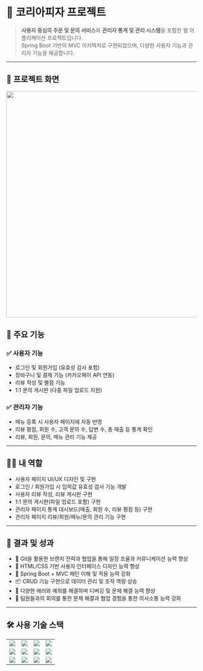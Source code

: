 # 🍕 코리아피자 프로젝트

> **사용자 중심의 주문 및 문의 서비스**와 **관리자 통계 및 관리 시스템**을 포함한 웹 어플리케이션 프로젝트입니다.  
> Spring Boot 기반의 MVC 아키텍처로 구현되었으며, 다양한 사용자 기능과 관리자 기능을 제공합니다.

---

## 📸 프로젝트 화면
<p align="center">
  <img width="1200" height="600" alt="krpizza" src="https://github.com/user-attachments/assets/fe452de2-c87c-4c79-99e8-d7558018fa08" />
</p>

## 📖 주요 기능

### ✅ 사용자 기능
- 로그인 및 회원가입 (유효성 검사 포함)
- 장바구니 및 결제 기능 (카카오페이 API 연동)
- 리뷰 작성 및 별점 기능
- 1:1 문의 게시판 (다중 파일 업로드 지원)

### ✅ 관리자 기능
- 메뉴 등록 시 사용자 페이지에 자동 반영
- 리뷰 평점, 회원 수, 고객 문의 수, 답변 수, 총 매출 등 통계 확인
- 리뷰, 회원, 문의, 메뉴 관리 기능 제공

---

## 🙋‍♂️ 내 역할

- 사용자 페이지 UI/UX 디자인 및 구현
- 로그인 / 회원가입 시 입력값 유효성 검사 기능 개발
- 사용자 리뷰 작성, 리뷰 게시판 구현
- 1:1 문의 게시판(파일 업로드 포함) 구현
- 관리자 페이지 통계 대시보드(매출, 회원 수, 리뷰 평점 등) 구현
- 관리자 페이지 리뷰/회원/메뉴/문의 관리 기능 구현

---

## 🎯 결과 및 성과

- 🔧 Git을 활용한 브랜치 전략과 협업을 통해 일정 조율과 커뮤니케이션 능력 향상
- 🎨 HTML/CSS 기반 사용자 인터페이스 디자인 능력 향상
- 🧩 Spring Boot + MVC 패턴 이해 및 적용 능력 강화
- 📦 CRUD 기능 구현으로 데이터 관리 및 조작 역량 상승
- 🐞 다양한 에러와 예외를 해결하며 디버깅 및 문제 해결 능력 향상
- 🤝 팀원들과의 회의를 통한 문제 해결과 협업 경험을 통한 의사소통 능력 강화

---

## 🛠️ 사용 기술 스택


<table>
  <tr>
    <td align="center"><img src="https://img.shields.io/badge/Java-007396?style=flat&logo=java&logoColor=white"/></td>
    <td align="center"><img src="https://img.shields.io/badge/Spring Boot-6DB33F?style=flat&logo=springboot&logoColor=white"/></td>
    <td align="center"><img src="https://img.shields.io/badge/Thymeleaf-005F0F?style=flat&logo=thymeleaf&logoColor=white"/></td>
    <td align="center"><img src="https://img.shields.io/badge/MySQL-4479A1?style=flat&logo=mysql&logoColor=white"/></td>
  </tr>
  <tr>
    <td align="center"><img src="https://img.shields.io/badge/HTML5-E34F26?style=flat&logo=html5&logoColor=white"/></td>
    <td align="center"><img src="https://img.shields.io/badge/CSS3-1572B6?style=flat&logo=css3&logoColor=white"/></td>
    <td align="center"><img src="https://img.shields.io/badge/JavaScript-F7DF1E?style=flat&logo=javascript&logoColor=black"/></td>
    <td align="center"><img src="https://img.shields.io/badge/KakaoPay-FFCD00?style=flat&logo=kakaotalk&logoColor=black"/></td>
  </tr>
  <tr>
    <td align="center"><img src="https://img.shields.io/badge/Git-F05032?style=flat&logo=git&logoColor=white"/></td>
    <td align="center"><img src="https://img.shields.io/badge/GitHub-181717?style=flat&logo=github&logoColor=white"/></td>
    <td align="center"><img src="https://img.shields.io/badge/IntelliJ-000000?style=flat&logo=intellijidea&logoColor=white"/></td>
    <td align="center"><img src="https://img.shields.io/badge/Eclipse-2C2255?style=flat&logo=eclipseide&logoColor=white"/></td>
  </tr>
</table>
